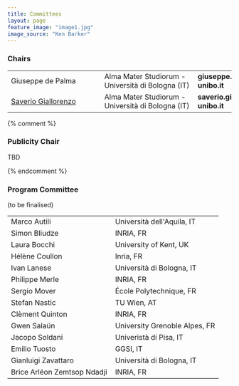 ```yaml
---
title: Committees
layout: page
feature_image: "image1.jpg"
image_source: "Ken Barker"
---
```


<div class="container"></div>

<!-- Order names alphabetically by surname -->

<style> td{min-width:12em} td+td{padding-left:10px;}</style>

### Chairs
<table>
  <tbody>
    <tr>
      <td>Giuseppe de Palma</td>
      <td>Alma Mater Studiorum - Università di Bologna (IT)</td>
      <td>
      <strong>giuseppe.depalma2</strong>
      [at]
      <strong>unibo.it</strong>
      </td>
    </tr>
    <tr>
      <td><a href="https://saveriogiallorenzo.com">Saverio Giallorenzo</a></td>
      <td>Alma Mater Studiorum - Università di Bologna (IT)</td>
      <td>
        <strong>saverio.giallorenzo2</strong>
        [at]
        <strong>unibo.it</strong>
      </td>
    </tr>
  </tbody>
</table>

{% comment %}

### Publicity Chair

TBD

<!-- <table>
  <tbody>
    <tr>
      <td>Florian Rademacher</td>
      <td>University of Applied Science and Arts Dortmund (DE)</td>
      <td>
      <strong>florian.rademacher</strong>
      [at]
      <strong>fh-dortmund.de</strong>
      </td></tr>
  </tbody>
</table> -->

{% endcomment %}

### Program Committee
(to be finalised)

<table>
<tbody>
<tr><td>Marco Autili</td><td>Università dell'Aquila, IT</td></tr>
<tr><td>Simon Bliudze</td><td>INRIA, FR</td></tr>
<tr><td>Laura Bocchi</td><td>University of Kent, UK</td></tr>
<tr><td>Hélène Coullon</td><td>Inria, FR</td></tr>
<tr><td>Ivan Lanese</td><td>Università di Bologna, IT</td></tr>
<tr><td>Philippe Merle</td><td>INRIA, FR</td></tr>
<tr><td>Sergio Mover</td><td>École Polytechnique, FR</td></tr>
<tr><td>Stefan Nastic</td><td>TU Wien, AT</td></tr>
<tr><td>Clèment Quinton</td><td>INRIA, FR</td></tr>
<tr><td>Gwen Salaün</td><td>University Grenoble Alpes, FR</td></tr>
<tr><td>Jacopo Soldani</td><td>Univeristà di Pisa, IT</td></tr>
<tr><td>Emilio Tuosto</td><td>GGSI, IT</td></tr>
<tr><td>Gianluigi Zavattaro</td><td>Università di Bologna, IT</td></tr>
<tr><td>Brice Arléon Zemtsop Ndadji</td><td>INRIA, FR</td></tr>
</tbody>
</table>
